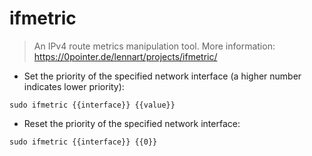 # ifmetric

> An IPv4 route metrics manipulation tool.
> More information: <https://0pointer.de/lennart/projects/ifmetric/>

- Set the priority of the specified network interface (a higher number indicates lower priority):

`sudo ifmetric {{interface}} {{value}}`

- Reset the priority of the specified network interface:

`sudo ifmetric {{interface}} {{0}}`
